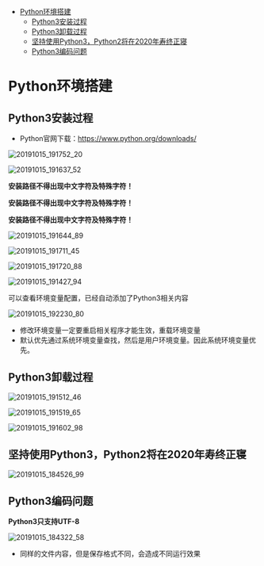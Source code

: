 <!-- MDTOC maxdepth:6 firsth1:1 numbering:0 flatten:0 bullets:1 updateOnSave:1 -->

- [Python环境搭建](#python环境搭建)   
   - [Python3安装过程](#python3安装过程)   
   - [Python3卸载过程](#python3卸载过程)   
   - [坚持使用Python3，Python2将在2020年寿终正寝](#坚持使用python3，python2将在2020年寿终正寝)   
   - [Python3编码问题](#python3编码问题)   

<!-- /MDTOC -->
# Python环境搭建

## Python3安装过程

* Python官网下载：<https://www.python.org/downloads/>

![20191015_191752_20](image/20191015_191752_20.png)

![20191015_191637_52](image/20191015_191637_52.png)

**安装路径不得出现中文字符及特殊字符！**

**安装路径不得出现中文字符及特殊字符！**

**安装路径不得出现中文字符及特殊字符！**

![20191015_191644_89](image/20191015_191644_89.png)

![20191015_191711_45](image/20191015_191711_45.png)

![20191015_191720_88](image/20191015_191720_88.png)

![20191015_191427_94](image/20191015_191427_94.png)

可以查看环境变量配置，已经自动添加了Python3相关内容

![20191015_192230_80](image/20191015_192230_80.png)

* 修改环境变量一定要重启相关程序才能生效，重载环境变量
* 默认优先通过系统环境变量查找，然后是用户环境变量。因此系统环境变量优先。

## Python3卸载过程

![20191015_191512_46](image/20191015_191512_46.png)

![20191015_191519_65](image/20191015_191519_65.png)

![20191015_191602_98](image/20191015_191602_98.png)


## 坚持使用Python3，Python2将在2020年寿终正寝

![20191015_184526_99](image/20191015_184526_99.png)



## Python3编码问题

**Python3只支持UTF-8**

![20191015_184322_58](image/20191015_184322_58.png)

* 同样的文件内容，但是保存格式不同，会造成不同运行效果
